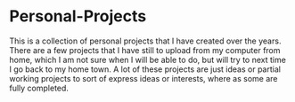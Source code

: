 # Personal-Projects
This is a collection of personal projects that I have created over the years. There are a few projects that I have still to upload from my computer from home, which I am not sure when I will be able to do, but will try to next time I go back to my home town. A lot of these projects are just ideas or partial working projects to sort of express ideas or interests, where as some are fully completed. 
